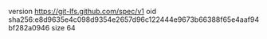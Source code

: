 version https://git-lfs.github.com/spec/v1
oid sha256:e8d9635e4c098d9354e2657d96c122444e9673b66388f65e4aaf94bf282a0946
size 64
